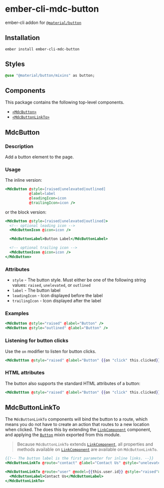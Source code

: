 ember-cli-mdc-button
======================

ember-cli addon for [`@material/button`](https://github.com/material-components/material-components-web/tree/master/packages/mdc-button)

Installation
------------

    ember install ember-cli-mdc-button

Styles
-------

```sass
@use "@material/button/mixins" as button;
```

Components
-----------

This package contains the following top-level components.

* [`<MdcButton>`](#MdcButton)
* [`<MdcButtonLinkTo>`](#MdcButtonLinkTo)

MdcButton
---------------------

### Description

Add a button element to the page.

### Usage

The inline version:

```handlebars
<MdcButton @style=[raised|unelevated|outlined]
           @label=label
           @leadingIcon=icon
           @trailingIcon=icon />
```

or the block version:

```handlebars
<MdcButton @style=[raised|unelevated|outlined]>
  <!-- optional leading icon -->
  <MdcButtonIcon @icon=icon />

  <MdcButtonLabel>Button Label</MdcButtonLabel>

  <!-- optional trailing icon -->
  <MdcButtonIcon @icon=icon />
</MdcButton>
```

### Attributes

* `style` - The button style. Must either be one of the following string values: `raised`, `unelevated`, or `outlined`
* `label` - The button label
* `leadingIcon` - Icon displayed before the label
* `trailingIcon` - Icon displayed after the label

### Examples

```handlebars
<MdcButton @style="raised" @label="Button" />
<MdcButton @style="outlined" @label="Button" />
```

### Listening for button clicks

Use the `on` modifier to listen for button clicks.

```handlebars
<MdcButtton @style="raised" @label="Button" {{on "click" this.clicked}} />
```

### HTML attributes

The button also supports the standard HTML attributes of a button:

```handlebars
<MdcButtton @style="raised" @label="Button" {{on "click" this.clicked}} disabled={{this.disabled}} />
```

MdcButtonLinkTo
---------------------

The `MdcButtonLinkTo` components will bind the button to a route, which means you
do not have to create an action that routes to a new location when clicked. The 
does this by extending the [`LinkComponent`](https://emberjs.com/api/ember/3.18/classes/LinkComponent) 
component, and applying the [`Button`](https://github.com/onehilltech/ember-cli-mdc/blob/master/packages/mdc-button/addon/mixins/button.js) mixin
exported from this module.

> Because `MdcButtonLinkTo` extends [`LinkComponent`](https://emberjs.com/api/ember/3.18/classes/LinkComponent),
> all properties and methods available on [`LinkComponent`](https://emberjs.com/api/ember/3.18/classes/LinkComponent)
> are available on `MdcButtonLinkTo`.

```handlebars
{{!-- The button label is the first parameter for inline links. --}}
<MdcButtonLinkTo @route="contact" @label="Contact Us" @style="unelevated" />

<MdcButtonLinkTo @route="user" @model={{this.user.id}} @style="raised">
  <MdcButtonLabel>Contact Us</MdcButtonLabel>
</MdcButtonLinkTo>
```    

